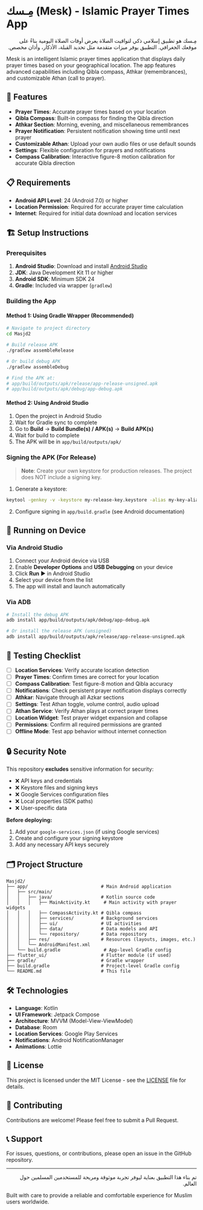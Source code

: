 # مِـسك (Mesk) - Islamic Prayer Times App

<div dir="rtl">
مِـسك هو تطبيق إسلامي ذكي لتواقيت الصلاة يعرض أوقات الصلاة اليومية بناءً على موقعك الجغرافي. التطبيق يوفر ميزات متقدمة مثل تحديد القبلة، الأذكار، وأذان مخصص.
</div>

Mesk is an intelligent Islamic prayer times application that displays daily prayer times based on your geographical location. The app features advanced capabilities including Qibla compass, Athkar (remembrances), and customizable Athan (call to prayer).

## 🕌 Features

- **Prayer Times**: Accurate prayer times based on your location
- **Qibla Compass**: Built-in compass for finding the Qibla direction
- **Athkar Section**: Morning, evening, and miscellaneous remembrances
- **Prayer Notification**: Persistent notification showing time until next prayer
- **Customizable Athan**: Upload your own audio files or use default sounds
- **Settings**: Flexible configuration for prayers and notifications
- **Compass Calibration**: Interactive figure-8 motion calibration for accurate Qibla direction

## 📋 Requirements

- **Android API Level**: 24 (Android 7.0) or higher
- **Location Permission**: Required for accurate prayer time calculation
- **Internet**: Required for initial data download and location services

## 🏗️ Setup Instructions

### Prerequisites

1. **Android Studio**: Download and install [Android Studio](https://developer.android.com/studio)
2. **JDK**: Java Development Kit 11 or higher
3. **Android SDK**: Minimum SDK 24
4. **Gradle**: Included via wrapper (`gradlew`)

### Building the App

#### Method 1: Using Gradle Wrapper (Recommended)

```bash
# Navigate to project directory
cd Masjd2

# Build release APK
./gradlew assembleRelease

# Or build debug APK
./gradlew assembleDebug

# Find the APK at:
# app/build/outputs/apk/release/app-release-unsigned.apk
# app/build/outputs/apk/debug/app-debug.apk
```

#### Method 2: Using Android Studio

1. Open the project in Android Studio
2. Wait for Gradle sync to complete
3. Go to **Build** → **Build Bundle(s) / APK(s)** → **Build APK(s)**
4. Wait for build to complete
5. The APK will be in `app/build/outputs/apk/`

### Signing the APK (For Release)

> **Note**: Create your own keystore for production releases. The project does NOT include a signing key.

1. Generate a keystore:
```bash
keytool -genkey -v -keystore my-release-key.keystore -alias my-key-alias -keyalg RSA -keysize 2048 -validity 10000
```

2. Configure signing in `app/build.gradle` (see Android documentation)

## 📱 Running on Device

### Via Android Studio

1. Connect your Android device via USB
2. Enable **Developer Options** and **USB Debugging** on your device
3. Click **Run** ▶️ in Android Studio
4. Select your device from the list
5. The app will install and launch automatically

### Via ADB

```bash
# Install the debug APK
adb install app/build/outputs/apk/debug/app-debug.apk

# Or install the release APK (unsigned)
adb install app/build/outputs/apk/release/app-release-unsigned.apk
```

## 🧪 Testing Checklist

- [ ] **Location Services**: Verify accurate location detection
- [ ] **Prayer Times**: Confirm times are correct for your location
- [ ] **Compass Calibration**: Test figure-8 motion and Qibla accuracy
- [ ] **Notifications**: Check persistent prayer notification displays correctly
- [ ] **Athkar**: Navigate through all Azkar sections
- [ ] **Settings**: Test Athan toggle, volume control, audio upload
- [ ] **Athan Service**: Verify Athan plays at correct prayer times
- [ ] **Location Widget**: Test prayer widget expansion and collapse
- [ ] **Permissions**: Confirm all required permissions are granted
- [ ] **Offline Mode**: Test app behavior without internet connection

## 🔒 Security Note

This repository **excludes** sensitive information for security:

- ❌ API keys and credentials
- ❌ Keystore files and signing keys
- ❌ Google Services configuration files
- ❌ Local properties (SDK paths)
- ❌ User-specific data

**Before deploying:**
1. Add your `google-services.json` (if using Google services)
2. Create and configure your signing keystore
3. Add any necessary API keys securely

## 🗂️ Project Structure

```
Masjd2/
├── app/                           # Main Android application
│   ├── src/main/
│   │   ├── java/                  # Kotlin source code
│   │   │   ├── MainActivity.kt     # Main activity with prayer widgets
│   │   │   ├── CompassActivity.kt # Qibla compass
│   │   │   ├── services/          # Background services
│   │   │   ├── ui/                # UI activities
│   │   │   ├── data/              # Data models and API
│   │   │   └── repository/        # Data repository
│   │   ├── res/                   # Resources (layouts, images, etc.)
│   │   └── AndroidManifest.xml
│   └── build.gradle                # App-level Gradle config
├── flutter_ui/                    # Flutter module (if used)
├── gradle/                        # Gradle wrapper
├── build.gradle                   # Project-level Gradle config
└── README.md                      # This file
```

## 🛠️ Technologies

- **Language**: Kotlin
- **UI Framework**: Jetpack Compose
- **Architecture**: MVVM (Model-View-ViewModel)
- **Database**: Room
- **Location Services**: Google Play Services
- **Notifications**: Android NotificationManager
- **Animations**: Lottie

## 📄 License

This project is licensed under the MIT License - see the [LICENSE](LICENSE) file for details.

## 🤝 Contributing

Contributions are welcome! Please feel free to submit a Pull Request.

## 📞 Support

For issues, questions, or contributions, please open an issue in the GitHub repository.

---

<div dir="rtl">
تم بناء هذا التطبيق بعناية ليوفر تجربة موثوقة ومريحة للمستخدمين المسلمين حول العالم.
</div>

Built with care to provide a reliable and comfortable experience for Muslim users worldwide.

